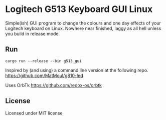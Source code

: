 # Logitech G513 Keyboard GUI Linux 

Simple(ish) GUI program to change the colours and one day effects of your Logitech keyboard on Linux.
Nowhere near finished, laggy as all hell unless you build in release mode.


## Run

`cargo run --release --bin g513_gui`


Inspired by (and using) a command line version at the following repo.
https://github.com/MatMoul/g810-led


Uses OrbTk
https://github.com/redox-os/orbtk


## License

Licensed under MIT license